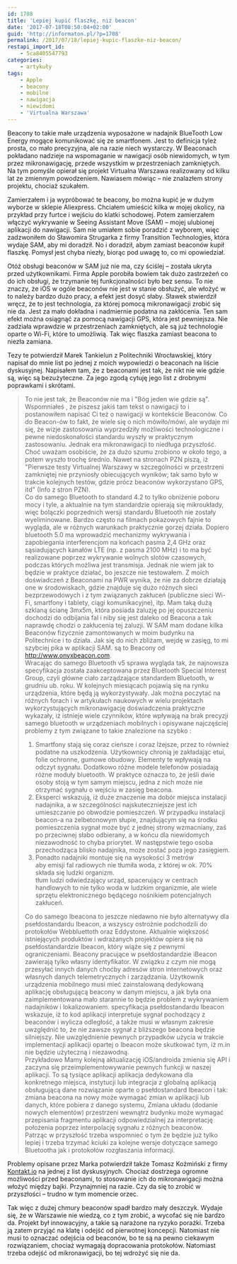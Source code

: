 ```yaml
---
id: 1708
title: 'Lepiej kupić flaszkę, niż beacon'
date: '2017-07-18T08:50:04+02:00'
guid: 'http://informaton.pl/?p=1708'
permalink: /2017/07/18/lepiej-kupic-flaszke-niz-beacon/
restapi_import_id:
    - 5ca8405547793
categories:
    - artykuły
tags:
    - Apple
    - beacony
    - mobilne
    - nawigacja
    - niewidomi
    - 'Virtualna Warszawa'
---
```


Beacony to takie małe urządzenia wyposażone w nadajnik BlueTooth Low Energy mogące komunikować się ze smartfonem. Jest to definicja tyleż prosta, co mało precyzyjna, ale na razie niech wystarczy. W Beaconach pokładano nadzieje na wspomaganie w nawigacji osób niewidomych, w tym przez mikronawigację, przede wszystkim w przestrzeniach zamkniętych. Na tym pomyśle opierał się projekt Virtualna Warszawa realizowany od kilku lat ze zmiennym powodzeniem. Nawiasem mówiąc – nie znalazłem strony projektu, chociaż szukałem.

Zamierzałem i ja wypróbować te beacony, bo można kupić je w dużym wyborze w sklepie Aliexpress. Chciałem umieścić kilka w mojej okolicy, na przykład przy furtce i wejściu do klatki schodowej. Potem zamierzałem włączyć wykrywanie w Seeing Assistant Move (SAM) – mojej ulubionej aplikacji do nawigacji. Sam nie umiałem sobie poradzić z wyborem, więc zadzwoniłem do Sławomira Strugarka z firmy Transition Technologies, która wydaje SAM, aby mi doradził. No i doradził, abym zamiast beaconów kupił flaszkę. Pomysł jest chyba niezły, biorąc pod uwagę to, co mi opowiedział.

Otóż obsługi beaconów w SAM już nie ma, czy ściślej – została ukryta przed użytkownikami. Firma Apple porobiła bowiem tak dużo zastrzeżeń co do ich obsługi, że trzymanie tej funkcjonalności było bez sensu. To nie znaczy, że iOS w ogóle beaconów nie jest w stanie obsłużyć, ale włożyć w to należy bardzo dużo pracy, a efekt jest dosyć słaby. Sławek stwierdził wręcz, że to jest technologia, za której pomocą mikronawigacji zrobić się nie da. Jest za mało dokładna i nadmiernie podatna na zakłócenia. Ten sam efekt można osiągnąć za pomocą nawigacji GPS, która jest pewniejsza. Nie zadziała wprawdzie w przestrzeniach zamkniętych, ale są już technologie oparte o Wi-Fi, które to umożliwią. Tak więc flaszka zamiast beacona to niezła zamiana.

Tezy te potwierdził Marek Tankielun z Politechniki Wrocławskiej, który napisał do mnie list po jednej z moich wypowiedzi o beaconach na liście dyskusyjnej. Napisałem tam, że z beaconami jest tak, że nikt nie wie gdzie są, więc są bezużyteczne. Za jego zgodą cytuję jego list z drobnymi poprawkami i skrótami.

> To nie jest tak, że Beaconów nie ma i "Bóg jeden wie gdzie są". Wspomniałeś , że piszesz jakiś tam tekst o nawigacji to i postanowiłem napisać Ci też o nawigacji w kontekście Beaconów. Co do Beacon-ów to fakt, że wiele się o nich mówiło/mówi, ale wydaje mi się, że wizje zastosowania wyprzedziły możliwości technologiczne i pewne niedoskonałości standardu wyszły w praktycznym zastosowaniu. Jednak era mikronawigacji to niedługa przyszłość. Choć uważam osobiście, że za dużo szumu zrobiono w około tego, a potem wyszło trochę średnio. Nawet na stronach PZN piszą, iż "Pierwsze testy Virtualnej Warszawy w szczególności w przestrzeni zamkniętej nie przyniosły obiecujących wyników; tak samo było w trakcie kolejnych testów, gdzie prócz beaconów wykorzystano GPS, itd" (Info z stron PZN).  
> Co do samego Bluetooth to standard 4.2 to tylko obniżenie poboru mocy i tyle, a aktualnie na tym standardzie opierają się mikroukłady, więc bolączki poprzednich wersji standardu Bluetooth nie zostały wyeliminowane. Bardzo często na filmach pokazowych fajnie to wygląda, ale w różnych warunkach praktycznie gorzej działa. Dopiero bluetooth 5.0 ma wprowadzić mechanizmy wykrywania i zapobiegania interferencjom na końcach pasma 2,4 GHz oraz sąsiadujących kanałów LTE (np. z pasma 2100 MHz) i to ma być realizowane poprzez wykrywanie wolnych slotów czasowych, podczas których możliwa jest transmisja. Jednak nie wiem jak to będzie w praktyce działać, bo jeszcze nie testowałem. Z moich doświadczeń z Beaconami na PWR wynika, że nie za dobrze działają one w środowiskach, gdzie znajduje się dużo różnych sieci bezprzewodowych i z tym związanych zakłuceń (publiczne sieci Wi-Fi, smartfony i tablety, ciągi komunikacyjne), itp. Mam taką dużą szklaną ścianę 3mx5m, która posiada żaluzję po jej opuszczeniu dochodzi do odbijania fal i niby się jest daleko od Beacona a tak naprawdę chodzi o zakłucenia tej żaluzji. W SAM mam dodane kilka Beaconów fizycznie zamontowanych w moim budynku na Politechnice i to działa. Jak się do nich zbliżam, wejdę w zasięg, to mi szybciej pika w aplikacji SAM. są to Beacony od <http://www.onyxbeacon.com>.  
> Wracając do samego Bluetooth v5 sprawa wygląda tak, że najnowsza specyfikacja została zaakceptowana przez Bluetooth Special Interest Group, czyli główne ciało zarządzające standardem Bluetooth, w grudniu ub. roku. W kolejnych miesiącach pojawią się na rynku urządzenia, które będą ją wykorzystywały. Jak można poczytać na różnych forach i w artykułach naukowych w wielu projektach wykorzystujących mikronawigację doświadczenia praktyczne wykazały, iż istnieje wiele czynników, które wpływają na brak precyzji samego bluetooth w urządzeniach mobilnych i opisywane najczęściej problemy z tym związane to takie znalezione na szybko :
> 
> 1. Smartfony stają się coraz cieńsze i coraz lżejsze, przez to również podatne na uszkodzenia. Użytkownicy chronią je zakładając etui, folie ochronne, gumowe obudowy. Elementy te wpływają na odczyt sygnału. Dodatkowo różne modele telefonów posiadają różne moduły bluetooth. W praktyce oznacza to, że jeśli dwie osoby stoją w tym samym miejscu, jedna z nich może nie otrzymać sygnału o wejściu w zasięg beacona.
> 2. Eksperci wskazują, iż duże znaczenie ma dobór miejsca instalacji nadajnika, a w szczególności najskuteczniejsze jest ich umieszczanie po obwodzie pomieszczeń. W przypadku instalacji beacon-a na żelbetonowym słupie, znajdującym się na środku pomieszczenia sygnał może być z jednej strony wzmacniany, zaś po przeciwnej słabo odbierany, a w końcu dla niewidomych niezawodność to chyba priorytet. W następstwie tego osoba przechodząca blisko nadajnika, może zostać poza jego zasięgiem.
> 3. Ponadto nadajniki montuje się na wysokości 3 metrów  
>      aby emisji fal radiowych nie tłumiła woda, z której w ok. 70% składa się ludzki organizm.  
>     tłum ludzi odwiedzający urząd, spacerujący w centrach handlowych to nie tylko woda w ludzkim organizmie, ale wiele sprzętu elektronicznego będącego nośnikiem potencjalnych zakłuceń.
> 
> Co do samego Ibeacona to jeszcze niedawno nie było alternatywy dla psełdostandardu Ibeacon, a wszyscy ostrożnie podchodzili do protokołów Webbluettoth oraz Eddystone. Aktualnie większość istniejących produktów i wdrażanych projektów opiera się na psełdostandardzie Ibeacon, który wiąże się z pewnymi ograniczeniami. Beacony pracujące w psełdostandardzie iBeacon zawierają tylko własny identyfikator. W związku z czym nie mogą przesyłać innych danych choćby adresów stron internetowych oraz własnych danych telemetrycznych i zarządzania. Użytkownik urządzenia mobilnego musi mieć zainstalowaną dedykowaną aplikację obsługującą beacony w danym miejscu, a jak była ona zaimplementowana mało starannie to będzie problem z wykrywaniem nadajników i lokalizowaniem. specyfikacja psełdostandardu Ibeacon wskazuje, iż to kod aplikacji interpretuje sygnał pochodzący z beaconów i wylicza odległość, a także musi w własnym zakresie uwzględnić to, że nie zawsze sygnał z bliższego beacona będzie silniejszy. Nie uwzględnienie pewnych przypadków użycia w trakcie implementacji aplikacji opartej o Ibeacon może skutkować tym, iż m.in nie będzie użyteczną i niezawodną.  
> Przykładowo Mamy kolejną aktualizację iOS/androida zmienia się API i zaczyna się przeimplementowywanie pewnych funkcji w naszej aplikacji. To są tysiące aplikacji aplikacja dedykowana dla konkretnego miejsca, instytucji lub integracja z globalną aplikacją obsługującą dane rozwiązanie oparte o psełdostandard Ibeacon i tak: zmiana beacona na nowy może wymagać zmian w aplikacji lub danych, które pobiera z danego systemu, Zmiana układu (dodanie nowych elementów) przestrzeni wewnątrz budynku może wymagać przepisania fragmentu aplikacji odpowiedzialnej za interpretację położenia poprzez interpolację sygnału z różnych beaconów.  
> Patrząc w przyszłość trzeba wspomnieć o tym że będzie już tylko lepiej i trzeba trzymać kciuki za kolejne wersje dotyczące samego Bluetootha jak i protokołów rozgłaszania informacji.

Problemy opisane przez Marka potwierdził także Tomasz Koźmiński z firmy [Kontakt.io](https://kontakt.io/) na jednej z list dyskusyjnych. Chociaż dostrzega ogromne możliwości przed beaconami, to stosowanie ich do mikronawigacji można włożyć między bajki. Przynajmniej na razie. Czy da się to zrobić w przyszłości – trudno w tym momencie orzec.

Tak więc z dużej chmury beaconów spadł bardzo mały deszczyk. Wydaje się, że w Warszawie nie wiedzą, co z tym zrobić, a wycofać się nie bardzo da. Projekt był innowacyjny, a takie są narażone na ryzyko porażki. Trzeba ją zatem przyjąć na klatę i odejść od pierwotnej koncepcji. Natomiast nie musi to oznaczać odejścia od beaconów, bo te są na pewno ciekawym rozwiązaniem, chociaż wymagają dopracowania protokołów. Natomiast trzeba odejść od mikronawigacji, bo tej wdrożyć się nie da.
